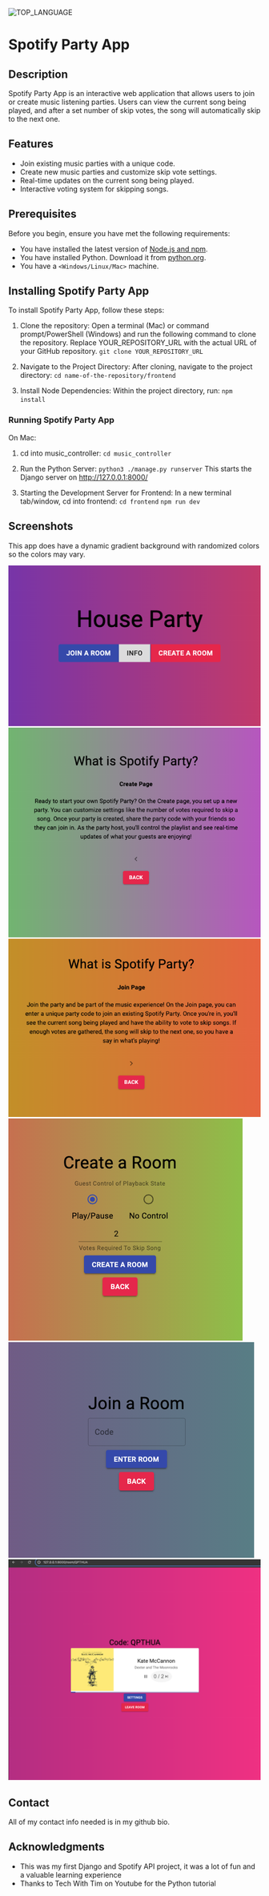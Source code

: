 ![TOP_LANGUAGE](https://img.shields.io/github/languages/top/Kennyfergy/django-react-music-app)
# Spotify Party App

## Description

Spotify Party App is an interactive web application that allows users to join or create music listening parties. Users can view the current song being played, and after a set number of skip votes, the song will automatically skip to the next one.

## Features

- Join existing music parties with a unique code.
- Create new music parties and customize skip vote settings.
- Real-time updates on the current song being played.
- Interactive voting system for skipping songs.

## Prerequisites

Before you begin, ensure you have met the following requirements:

- You have installed the latest version of [Node.js and npm](https://nodejs.org/en/download/).
- You have installed Python. Download it from [python.org](https://www.python.org/downloads/).
- You have a `<Windows/Linux/Mac>` machine.

## Installing Spotify Party App

To install Spotify Party App, follow these steps:

1. Clone the repository:
   Open a terminal (Mac) or command prompt/PowerShell (Windows) and run the following command to clone the repository. Replace YOUR_REPOSITORY_URL with the actual URL of your GitHub repository.
   `git clone YOUR_REPOSITORY_URL`

2. Navigate to the Project Directory:
   After cloning, navigate to the project directory: `cd name-of-the-repository/frontend`

3. Install Node Dependencies:
   Within the project directory, run: `npm install`

### Running Spotify Party App

On Mac:

1. cd into music_controller: `cd music_controller`
2. Run the Python Server: `python3 ./manage.py runserver`
   This starts the Django server on http://127.0.0.1:8000/

3. Starting the Development Server for Frontend:
   In a new terminal tab/window, cd into frontend: `cd frontend` `npm run dev`

## Screenshots

This app does have a dynamic gradient background with randomized colors so the colors may vary.

![Home Page](./music_controller/images/HomePage.png "Home Page")
![Create Info](./music_controller/images/AboutCreate.png "Create Info")
![Join Info](./music_controller/images/AboutJoin.png "Join Info")
![Create Room](./music_controller/images/Create.png "Create Room")
![Join a Room](./music_controller/images/Join.png "Join a Room")
![Room View](./music_controller/images/Room.png "Room View")

## Contact

All of my contact info needed is in my github bio.

## Acknowledgments

- This was my first Django and Spotify API project, it was a lot of fun and a valuable learning experience
- Thanks to Tech With Tim on Youtube for the Python tutorial
